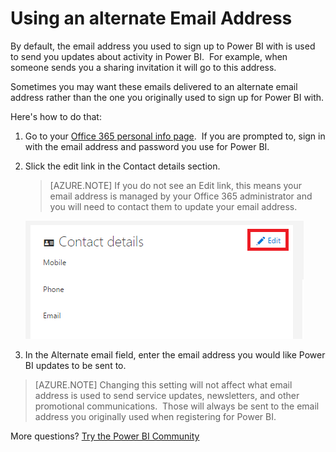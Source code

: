﻿<properties
   pageTitle="Using an alternate Email Address"
   description="Using an alternate Email Address"
   services="powerbi"
   documentationCenter=""
   authors="guyinacube"
   manager="erikre"
   backup=""
   editor=""
   tags=""
   qualityFocus="no"
   qualityDate=""/>

<tags
   ms.service="powerbi"
   ms.devlang="NA"
   ms.topic="article"
   ms.tgt_pltfrm="NA"
   ms.workload="powerbi"
   ms.date="06/28/2017"
   ms.author="asaxton"/>

# Using an alternate Email Address

By default, the email address you used to sign up to Power BI with is used to send you updates about activity in Power BI.  For example, when someone sends you a sharing invitation it will go to this address.

Sometimes you may want these emails delivered to an alternate email address rather than the one you originally used to sign up for Power BI with.

Here's how to do that:

1.  Go to your [Office 365 personal info page](https://portal.office.com/account/#personalinfo).  If you are prompted to, sign in with the email address and password you use for Power BI.

2.  Slick the edit link in the Contact details section.  

    > [AZURE.NOTE] If you do not see an Edit link, this means your email address is managed by your Office 365 administrator and you will need to contact them to update your email address.

    ![](media/powerbi-admin-alternate-email-address-for-power-bi/contact-details.png)

3.  In the Alternate email field, enter the email address you would like Power BI updates to be sent to.

> [AZURE.NOTE] Changing this setting will not affect what email address is used to send service updates, newsletters, and other promotional communications.  Those will always be sent to the email address you originally used when registering for Power BI.

More questions? [Try the Power BI Community](http://community.powerbi.com/)